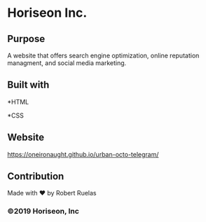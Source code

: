# Horiseon Inc.

## Purpose
A website that offers search engine optimization, online reputation managment, and social media marketing.


## Built with
*HTML

*CSS


## Website
https://oneironaught.github.io/urban-octo-telegram/


## Contribution
Made with ❤️ by Robert Ruelas


### ©2019 Horiseon, Inc

